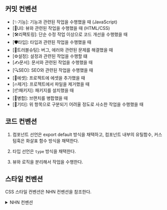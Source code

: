 ## 커밋 컨벤션

- [✨기능]: 기능과 관련된 작업을 수행했을 때 (JavaScript)
- [🎨UI]: 뷰와 관련된 작업을 수행했을 때 (HTML/CSS)
- [🛠️리팩토링]: 단순 수정 작업 이상으로 코드 개선을 수행했을 때
- [🛡️타입]: 타입과 관련된 작업을 수행했을 때
- [🔫트러블슈팅]: 버그, 에러와 관련된 문제를 해결했을 때
- [⚙️설정]: 설정과 관련된 작업을 수행할 떄
- [✍️문서]: 문서와 관련된 작업을 수행했을 때
- [🔍SEO]: SEO와 관련된 작업을 수행했을 때
- [🍱에셋]: 프로젝트에 에셋을 추가했을 때
- [🔥제거]: 프로젝트에서 파일을 제거했을 때
- [📦패키지]: 패키지를 설치했을 때
- [🔀병합]: 브랜치를 병합했을 때
- [🎸기타]: 위 항목으로 구분되기 어려울 정도로 사소한 작업을 수행했을 때

## 코드 컨벤션

1. 컴포넌트 선언은 export default 방식을 채택하고, 컴포넌트 내부의 유틸함수, 커스텀훅은 화살표 함수 방식을 채택한다.

2. 타입 선언은 `type` 방식을 채택한다.

3. 뷰와 로직을 분리해서 작업을 수행한다.

## 스타일 컨벤션

CSS 스타일 컨벤션은 NHN 컨벤션을 참조한다.

<details>
  <summary>NHN 컨벤션</summary>

```
"postcsssorting.config": {
  "properties-order":[
      /*Layout*/
      "display",
      "grid",
      "grid-column-gap",
      "grid-row-gap",
      "grid-auto-flow",
      "grid-auto-rows",
      "grid-auto-columns",
      "justify-items",
      "align-content",
      "place-items",
      "gap",
      "align-items",
      "justify-content",
      "flex-wrap",
      "flex-basis",
      "flex-grow",
      "flex-shrink",
      "flex",
      "align-self",
      "flex-direction",

      /* Box */
      "margin",
      "margin-top",
      "margin-right",
      "margin-bottom",
      "margin-left",
      "padding",
      "padding-top",
      "padding-right",
      "padding-bottom",
      "padding-left",
      "border",
      "border-top",
      "border-bottom",
      "border-right",
      "border-left",
      "border-style",
      "border-color",
      "border-top-width",
      "border-right-width",
      "border-bottom-width",
      "border-left-width",
      "border-top-style",
      "border-right-style",
      "border-bottom-style",
      "border-left-style",
      "border-top-color",
      "border-right-color",
      "border-bottom-color",
      "border-left-color",
      "border-top-left-radius",
      "border-top-right-radius",
      "border-bottom-right-radius",
      "border-bottom-left-radius",
      "outline",
      "outline-width",
      "outline-style",
      "outline-color",
      "outline-offset",
      "box-shadow",
      "overflow",
      "overflow-x",
      "overflow-y",
      "clip",
      "position",
      "top",
      "right",
      "bottom",
      "left",
      "z-index",
      "width",
      "min-width",
      "max-width",
      "height",
      "min-height",
      "max-height",
      "float",
      "clear",
      "visibility",
      "vertical-align",

      /* Background */
      "background",
      "background-color",
      "background-image",
      "background-repeat",
      "background-attachment",
      "background-position",
      "background-clip",
      "background-origin",
      "background-size",

      /* Font */
      "font-family",
      "font-size",
      "font-style",
      "font-weight",
      "line-height",
      "color",
      "text-align",
      "text-decoration",
      "text-transform",
      "letter-spacing",
      "text-shadow",
      "white-space",
      "word-spacing",
      "word-break",
      "word-wrap",
      "text-indent",
      "direction",
      "unicode-bidi",
      "hyphens",

      /* Animation and Transition */
      "animation",
      "animation-name",
      "animation-duration",
      "animation-timing-function",
      "animation-delay",
      "animation-iteration-count",
      "animation-direction",
      "animation-fill-mode",
      "animation-play-state",
      "transition",
      "transition-property",
      "transition-duration",
      "transition-timing-function",
      "transition-delay",

      /* Other */
      "content",
      "counter-reset",
      "counter-increment",
      "quotes",
      "list-style",
      "list-style-position",
      "list-style-type",
      "caption-side",
      "empty-cells",
      "table-layout",
      "pointer-events",
      "cursor",
      "resize",
      "overflow-wrap",
      "scroll-snap-type",
      "scroll-padding",
      "scroll-padding-top",
      "scroll-padding-right",
      "scroll-padding-bottom",
      "scroll-padding-left",
      "scroll-behavior",
      "scroll-snap-align",
      "scroll-snap-margin",
      "scroll-snap-stop",
      "scrollbar-width",
      "scrollbar-color"
    ] ;
}
```

</details>
